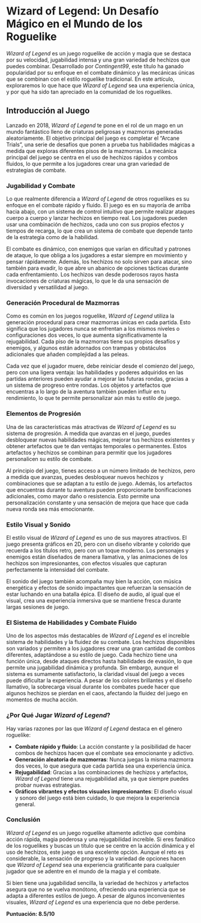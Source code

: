 # Wizard of Legend: Un Desafío Mágico en el Mundo de los Roguelike

*Wizard of Legend* es un juego roguelike de acción y magia que se destaca por su velocidad, jugabilidad intensa y una gran variedad de hechizos que puedes combinar. Desarrollado por *Contingent99*, este título ha ganado popularidad por su enfoque en el combate dinámico y las mecánicas únicas que se combinan con el estilo roguelike tradicional. En este artículo, exploraremos lo que hace que *Wizard of Legend* sea una experiencia única, y por qué ha sido tan apreciado en la comunidad de los roguelikes.

## Introducción al Juego

Lanzado en 2018, *Wizard of Legend* te pone en el rol de un mago en un mundo fantástico lleno de criaturas peligrosas y mazmorras generadas aleatoriamente. El objetivo principal del juego es completar el “Arcane Trials”, una serie de desafíos que ponen a prueba tus habilidades mágicas a medida que exploras diferentes pisos de la mazmorras. La mecánica principal del juego se centra en el uso de hechizos rápidos y combos fluidos, lo que permite a los jugadores crear una gran variedad de estrategias de combate.

### Jugabilidad y Combate

Lo que realmente diferencia a *Wizard of Legend* de otros roguelikes es su enfoque en el combate rápido y fluido. El juego es en su mayoría de arriba hacia abajo, con un sistema de control intuitivo que permite realizar ataques cuerpo a cuerpo y lanzar hechizos en tiempo real. Los jugadores pueden usar una combinación de hechizos, cada uno con sus propios efectos y tiempos de recarga, lo que crea un sistema de combate que depende tanto de la estrategia como de la habilidad.

El combate es dinámico, con enemigos que varían en dificultad y patrones de ataque, lo que obliga a los jugadores a estar siempre en movimiento y pensar rápidamente. Además, los hechizos no solo sirven para atacar, sino también para evadir, lo que abre un abanico de opciones tácticas durante cada enfrentamiento. Los hechizos van desde poderosos rayos hasta invocaciones de criaturas mágicas, lo que le da una sensación de diversidad y versatilidad al juego.

### Generación Procedural de Mazmorras

Como es común en los juegos roguelike, *Wizard of Legend* utiliza la generación procedural para crear mazmorras únicas en cada partida. Esto significa que los jugadores nunca se enfrentan a los mismos niveles o configuraciones dos veces, lo que aumenta significativamente la rejugabilidad. Cada piso de la mazmorras tiene sus propios desafíos y enemigos, y algunos están adornados con trampas y obstáculos adicionales que añaden complejidad a las peleas.

Cada vez que el jugador muere, debe reiniciar desde el comienzo del juego, pero con una ligera ventaja: las habilidades y poderes adquiridos en las partidas anteriores pueden ayudar a mejorar las futuras rondas, gracias a un sistema de progreso entre rondas. Los objetos y artefactos que encuentras a lo largo de la aventura también pueden influir en tu rendimiento, lo que te permite personalizar aún más tu estilo de juego.

### Elementos de Progresión

Una de las características más atractivas de *Wizard of Legend* es su sistema de progresión. A medida que avanzas en el juego, puedes desbloquear nuevas habilidades mágicas, mejorar tus hechizos existentes y obtener artefactos que te dan ventajas temporales o permanentes. Estos artefactos y hechizos se combinan para permitir que los jugadores personalicen su estilo de combate.

Al principio del juego, tienes acceso a un número limitado de hechizos, pero a medida que avanzas, puedes desbloquear nuevos hechizos y combinaciones que se adaptan a tu estilo de juego. Además, los artefactos que encuentras durante tu aventura pueden proporcionarte bonificaciones adicionales, como mayor daño o resistencia. Esto permite una personalización constante y una sensación de mejora que hace que cada nueva ronda sea más emocionante.

### Estilo Visual y Sonido

El estilo visual de *Wizard of Legend* es uno de sus mayores atractivos. El juego presenta gráficos en 2D, pero con un diseño vibrante y colorido que recuerda a los títulos retro, pero con un toque moderno. Los personajes y enemigos están diseñados de manera llamativa, y las animaciones de los hechizos son impresionantes, con efectos visuales que capturan perfectamente la intensidad del combate.

El sonido del juego también acompaña muy bien la acción, con música energética y efectos de sonido impactantes que refuerzan la sensación de estar luchando en una batalla épica. El diseño de audio, al igual que el visual, crea una experiencia inmersiva que se mantiene fresca durante largas sesiones de juego.

### El Sistema de Habilidades y Combate Fluido

Uno de los aspectos más destacables de *Wizard of Legend* es el increíble sistema de habilidades y la fluidez de su combate. Los hechizos disponibles son variados y permiten a los jugadores crear una gran cantidad de combos diferentes, adaptándose a su estilo de juego. Cada hechizo tiene una función única, desde ataques directos hasta habilidades de evasión, lo que permite una jugabilidad dinámica y profunda. Sin embargo, aunque el sistema es sumamente satisfactorio, la claridad visual del juego a veces puede dificultar la experiencia. A pesar de los colores brillantes y el diseño llamativo, la sobrecarga visual durante los combates puede hacer que algunos hechizos se pierdan en el caos, afectando la fluidez del juego en momentos de mucha acción.

### ¿Por Qué Jugar *Wizard of Legend*?

Hay varias razones por las que *Wizard of Legend* destaca en el género roguelike:

- **Combate rápido y fluido**: La acción constante y la posibilidad de hacer combos de hechizos hacen que el combate sea emocionante y adictivo.
- **Generación aleatoria de mazmorras**: Nunca juegas la misma mazmorra dos veces, lo que asegura que cada partida sea una experiencia única.
- **Rejugabilidad**: Gracias a las combinaciones de hechizos y artefactos, *Wizard of Legend* tiene una rejugabilidad alta, ya que siempre puedes probar nuevas estrategias.
- **Gráficos vibrantes y efectos visuales impresionantes**: El diseño visual y sonoro del juego está bien cuidado, lo que mejora la experiencia general.

### Conclusión

*Wizard of Legend* es un juego roguelike altamente adictivo que combina acción rápida, magia poderosa y una rejugabilidad increíble. Si eres fanático de los roguelikes y buscas un título que se centre en la acción dinámica y el uso de hechizos, este juego es una excelente opción. Aunque el reto es considerable, la sensación de progreso y la variedad de opciones hacen que *Wizard of Legend* sea una experiencia gratificante para cualquier jugador que se adentre en el mundo de la magia y el combate.

Si bien tiene una jugabilidad sencilla, la variedad de hechizos y artefactos asegura que no se vuelva monótono, ofreciendo una experiencia que se adapta a diferentes estilos de juego. A pesar de algunos inconvenientes visuales, *Wizard of Legend* es una experiencia que no debe perderse.

**Puntuación: 8.5/10**
